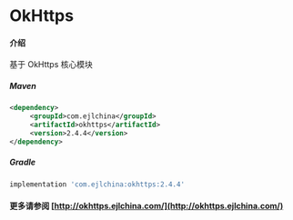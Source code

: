 # OkHttps

#### 介绍

基于 OkHttps 核心模块


##### Maven

```xml
<dependency>
     <groupId>com.ejlchina</groupId>
     <artifactId>okhttps</artifactId>
     <version>2.4.4</version>
</dependency>
```

##### Gradle

```groovy
implementation 'com.ejlchina:okhttps:2.4.4'
```

#### 更多请参阅 [http://okhttps.ejlchina.com/](http://okhttps.ejlchina.com/)
